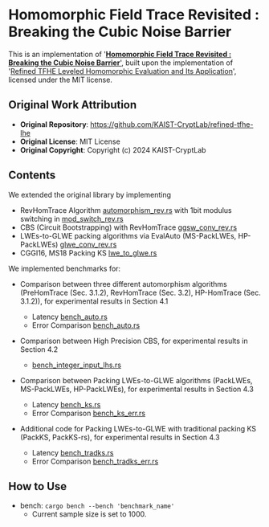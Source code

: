 # Homomorphic Field Trace Revisited : Breaking the Cubic Noise Barrier
This is an implementation of '[**Homomorphic Field Trace Revisited : Breaking the Cubic Noise Barrier**'](https://eprint.iacr.org/2025/1088), built upon the implementation of '[Refined TFHE Leveled Homomorphic Evaluation and Its Application](https://eprint.iacr.org/2024/1318)', licensed under the MIT license. 

## Original Work Attribution
- **Original Repository**: https://github.com/KAIST-CryptLab/refined-tfhe-lhe
- **Original License**: MIT License
- **Original Copyright**: Copyright (c) 2024 KAIST-CryptLab

## Contents 
We extended the original library by implementing
- RevHomTrace Algorithm [automorphism_rev.rs](src/automorphism_rev.rs) with 1bit modulus switching in [mod_switch_rev.rs](src/mod_switch_rev.rs)
- CBS (Circuit Bootstrapping) with RevHomTrace [ggsw_conv_rev.rs](src/ggsw_conv_rev.rs)
- LWEs-to-GLWE packing algorithms via EvalAuto (MS-PackLWEs, HP-PackLWEs) [glwe_conv_rev.rs](src/glwe_conv_rev.rs)
- CGGI16, MS18 Packing KS [lwe_to_glwe.rs](src/lwe_to_glwe.rs)

We implemented benchmarks for:
- Comparison between three different automorphism algorithms (PreHomTrace (Sec. 3.1.2), RevHomTrace (Sec. 3.2), HP-HomTrace (Sec. 3.1.2)), for experimental results in Section 4.1 
  - Latency [bench_auto.rs](benches/bench_auto.rs)
  - Error Comparison [bench_auto.rs](benches/bench_auto_err.rs)
- Comparison between High Precision CBS, for experimental results in Section 4.2
  - [bench_integer_input_lhs.rs](benches/bench_integer_input_lhe.rs)
- Comparison between Packing LWEs-to-GLWE algorithms (PackLWEs, MS-PackLWEs, HP-PackLWEs), for experimental results in Section 4.3
  - Latency [bench_ks.rs](benches/bench_ks.rs)
  - Error Comparison [bench_ks_err.rs](benches/bench_ks_err.rs)

- Additional code for Packing LWEs-to-GLWE with traditional packing KS (PackKS, PackKS-rs), for experimental results in Section 4.3
  - Latency [bench_tradks.rs](benches/bench_tradks.rs)
  - Error Comparison [bench_tradks_err.rs](benches/bench_tradks_err.rs)

## How to Use
- bench: `cargo bench --bench 'benchmark_name'`
  - Current sample size is set to 1000. 
